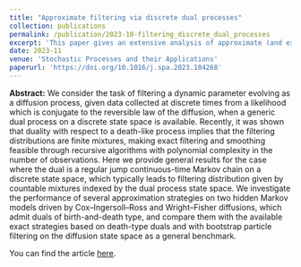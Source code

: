 ```yaml
---
title: "Approximate filtering via discrete dual processes"
collection: publications
permalink: /publication/2023-10-filtering_discrete_dual_processes
excerpt: 'This paper gives an extensive analysis of approximate (and exact) filtering strategies, when the dual process is a Markov chain on a discrete state space.'
date: 2023-11
venue: 'Stochastic Processes and their Applications'
paperurl: 'https://doi.org/10.1016/j.spa.2023.104268'
---
```


**Abstract:** We consider the task of filtering a dynamic parameter evolving as a diffusion process, given data collected at discrete times from a likelihood which is conjugate to the reversible law of the diffusion, when a generic dual process on a discrete state space is available. Recently, it was shown that duality with respect to a death-like process implies that the filtering distributions are finite mixtures, making exact filtering and smoothing feasible through recursive algorithms with polynomial complexity in the number of observations. Here we provide general results for the case where the dual is a regular jump continuous-time Markov chain on a discrete state space, which typically leads to filtering distribution given by countable mixtures indexed by the dual process state space. We investigate the performance of several approximation strategies on two hidden Markov models driven by Cox–Ingersoll–Ross and Wright–Fisher diffusions, which admit duals of birth-and-death type, and compare them with the available exact strategies based on death-type duals and with bootstrap particle filtering on the diffusion state space as a general benchmark.

You can find the article [here](https://doi.org/10.1016/j.spa.2023.104268).
